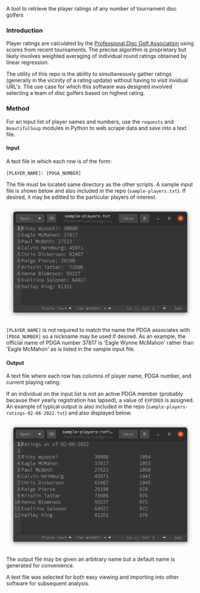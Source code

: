 
A tool to retrieve the player ratings of any number of tournament disc golfers


### Introduction


Player ratings are calculated by the [Professional Disc Golf Association](https://www.pdga.com) using scores from recent tournaments.
The precise algorithm is proprietary but likely involves weighted averaging of individual round ratings obtained by linear regression.

The utility of this repo is the ability to simultaneously gather ratings (generally in the vicinity of a rating update) without having to visit invidual URL's.
The use case for which this software was designed involved selecting a team of disc golfers based on highest rating.


### Method
For an input list of player names and numbers, use the `requests` and `BeautifulSoup` modules in Python to web scrape data and save into a text file.



#### Input

A text file in which each row is of the form:  

`[PLAYER_NAME]: [PDGA_NUMBER]`  

The file must be located same directory as the other scripts. 
A sample input file is shown below and also included in the repo (`sample-players.txt`).  If desired, it may be editted to the particular players of interest.

![input](./sample-players.png)

`[PLAYER_NAME]` is not required to match the name the PDGA associates with `[PDGA_NUMBER]` so a nickname may be used if desired.
As an example, the official name of PDGA number 37817 is 'Eagle Wynne McMahon' rather than 'Eagle McMahon' as is listed in the sample input file.





#### Output
A text file where each row has columns of player name, PDGA number, and current playing rating.

If an individual on the input list is not an active PDGA member (probably because their yearly registration has lapsed), a value of `EXPIRED` is assigned.
An example of typical output is also included in the repo (`sample-players-ratings-02-06-2022.txt`) and also displayed below.

![output](./sample-players-ratings-02-06-2022.png)

The output file may be given an arbitrary name but a default name is generated for convenience.


A text file was selected for both easy viewing and importing into other software for subsequent analysis.

